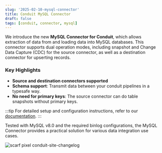 ```yaml
---
slug: '2025-02-10-mysql-connector'
title: Conduit MySQL Connector
draft: false
tags: [conduit, connector, mysql]
---
```


We introduce the new **MySQL Connector for Conduit**, which allows extraction of
data from and loading data into MySQL databases. This connector supports dual
operation modes, including snapshot and Change Data Capture (CDC) for the source
connector, as well as a destination connector for upserting records.

<!--truncate-->

### Key Highlights

- **Source and destination connectors supported**
- **Schema support**: Transmit data between your conduit pipelines in a typesafe way.
- **No need for primary keys**: The source connector can do table snapshots without primary keys.

:::tip
For detailed setup and configuration instructions, refer to our
[documentation](https://github.com/conduitio-labs/conduit-connector-mysql).
:::

Tested with MySQL v8.0 and the required binlog configurations, the MySQL
Connector provides a practical solution for various data integration use cases.

![scarf pixel conduit-site-changelog](https://static.scarf.sh/a.png?x-pxid=b43cda70-9a98-4938-8857-471cc05e99c5)


